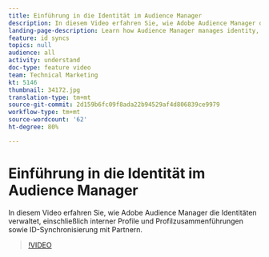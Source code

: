```yaml
---
title: Einführung in die Identität im Audience Manager
description: In diesem Video erfahren Sie, wie Adobe Audience Manager die Identitäten verwaltet, einschließlich interner Profile und Profilzusammenführungen sowie ID-Synchronisierung mit Partnern.
landing-page-description: Learn how Audience Manager manages identity, including internal profiles and profile merging as well as ID syncing with partners.
feature: id syncs
topics: null
audience: all
activity: understand
doc-type: feature video
team: Technical Marketing
kt: 5146
thumbnail: 34172.jpg
translation-type: tm+mt
source-git-commit: 2d159b6fc09f8ada22b94529af4d806839ce9979
workflow-type: tm+mt
source-wordcount: '62'
ht-degree: 80%

---
```



# Einführung in die Identität im Audience Manager

In diesem Video erfahren Sie, wie Adobe Audience Manager die Identitäten verwaltet, einschließlich interner Profile und Profilzusammenführungen sowie ID-Synchronisierung mit Partnern.

>[!VIDEO](https://video.tv.adobe.com/v/34172/?quality=12)
